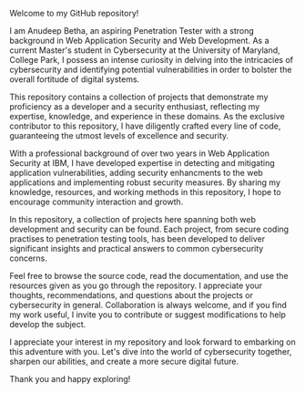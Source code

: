 Welcome to my GitHub repository!

I am Anudeep Betha, an aspiring Penetration Tester with a strong background in Web Application Security and Web Development. As a current Master's student in Cybersecurity at the University of Maryland, College Park, I possess an intense curiosity in delving into the intricacies of cybersecurity and identifying potential vulnerabilities in order to bolster the overall fortitude of digital systems.

This repository contains a collection of projects that demonstrate my proficiency as a developer and a security enthusiast, reflecting my expertise, knowledge, and experience in these domains. As the exclusive contributor to this repository, I have diligently crafted every line of code, guaranteeing the utmost levels of excellence and security.

With a professional background of over two years in Web Application Security at IBM, I have developed expertise in detecting and mitigating application vulnerabilities, adding security enhancments to the web applications and implementing robust security measures. By sharing my knowledge, resources, and working methods in this repository, I hope to encourage community interaction and growth.

In this repository, a collection of projects here spanning both web development and security can be found. Each project, from secure coding practises to penetration testing tools, has been developed to deliver significant insights and practical answers to common cybersecurity concerns.

Feel free to browse the source code, read the documentation, and use the resources given as you go through the repository. I appreciate your thoughts, recommendations, and questions about the projects or cybersecurity in general. Collaboration is always welcome, and if you find my work useful, I invite you to contribute or suggest modifications to help develop the subject.

I appreciate your interest in my repository and look forward to embarking on this adventure with you. Let's dive into the world of cybersecurity together, sharpen our abilities, and create a more secure digital future.

Thank you and happy exploring!


<!---
anudeepbetha98/anudeepbetha98 is a ✨ special ✨ repository because its `README.md` (this file) appears on your GitHub profile.
You can click the Preview link to take a look at your changes.
--->
